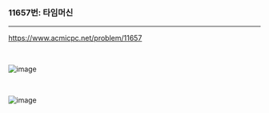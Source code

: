 ### 11657번: 타임머신
***

https://www.acmicpc.net/problem/11657

<br>

![image](https://github.com/jh990714/BaekJoon-Algorithm/assets/144774186/4368dd73-05f3-444f-823d-8c5d11493546)

<br>

![image](https://github.com/jh990714/BaekJoon-Algorithm/assets/144774186/19a2006c-3728-4699-a821-33305a82adc1)